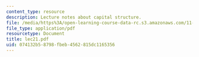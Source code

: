 ```yaml
---
content_type: resource
description: Lecture notes about capital structure.
file: /media/https%3A/open-learning-course-data-rc.s3.amazonaws.com/11-431j-real-estate-finance-and-investment-fall-2006/074132b58798fbeb4562815dc1165356_lec21.pdf
file_type: application/pdf
resourcetype: Document
title: lec21.pdf
uid: 074132b5-8798-fbeb-4562-815dc1165356
---
```


